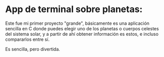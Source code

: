 # App de terminal sobre planetas:
Este fue mi primer proyecto "grande", básicamente es una aplicación sencilla en C donde puedes elegir uno de los planetas o cuerpos celestes del sistema solar, y a partir de ahí obtener información es estos, e incluso compararlos entre sí.

Es sencilla, pero divertida.
